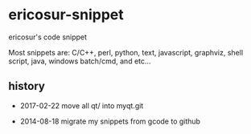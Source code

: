 # ericosur-snippet

ericosur's code snippet

Most snippets are:
C/C++, perl, python, text,
javascript, graphviz, shell script, java,
windows batch/cmd, and etc...

## history

* 2017-02-22 move all qt/ into myqt.git

* 2014-08-18 migrate my snippets from gcode to github

